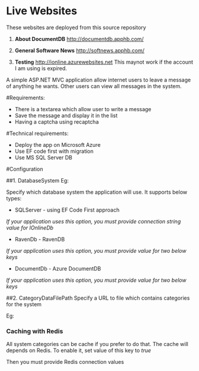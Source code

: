 # Live Websites

These websites are deployed from this source repository

1. **About DocumentDB** http://documentdb.apphb.com/

2. **General Software News** http://softnews.apphb.com/

3. **Testing** http://ionline.azurewebsites.net
This maynot work if the account I am using is expired.

A simple ASP.NET MVC application allow internet users to leave a message of anything he wants.
Other users can view all messages in the system.

#Requirements:
- There is a textarea which allow user to write a message
- Save the message and display it in the list
- Having a captcha using recaptcha

#Technical requirements:
- Deploy the app on Microsoft Azure
- Use EF code first with migration
- Use MS SQL Server DB

#Configuration

##1. DatabaseSystem
Eg: <add key="DatabaseSystem" value="DocumentDb" />

Specify which database system the application will use. It supports below types:

- SQLServer - using EF Code First approach

*If your application uses this option, you must provide connection string value for IOnlineDb*

- RavenDb - RavenDB

*If your application uses this option, you must provide value for two below keys*
<add key="RavenDbUrl" value="{ENV}" />
<add key="RavenDbApiKey" value="{ENV}" />

- DocumentDb - Azure DocumentDB

*If your application uses this option, you must provide value for two below keys*
<add key="DocumentDbAppKey" value="{ENV}" />
<add key="DocumentDbUri" value="{ENV}" />


##2. CategoryDataFilePath
Specify a URL to file which contains categories for the system

Eg: <add key="CategoryDataFilePath" value="https://raw.githubusercontent.com/juanonsoftware/ionline/master/CategoryData.txt" />

### Caching with Redis

All system categories can be cache if you prefer to do that. The cache will depends on Redis.
To enable it, set value of this key to *true*

<add key="UseRedis" value="{ENV}" />

Then you must provide Redis connection values

<add key="RedisEndPoint" value="{ENV}" />
<add key="RedisPassword" value="{ENV}" />
